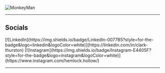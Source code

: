 ![MonkeyMan](https://i.giphy.com/media/v1.Y2lkPTc5MGI3NjExbmI4ajY3bHhuZ2l4MHh2c3NxczVieG91Z2lldG9qa3h4a2V0eG1ubiZlcD12MV9pbnRlcm5hbF9naWZfYnlfaWQmY3Q9Zw/QXwtfadqo7wbfmT46H/giphy.gif)

---
<h2>Socials</h2>
[![LinkedIn](https://img.shields.io/badge/LinkedIn-0077B5?style=for-the-badge&logo=linkedin&logoColor=white)](https://linkedin.com/in/clark-thurston)
[![Instagram](https://img.shields.io/badge/Instagram-E4405F?style=for-the-badge&logo=instagram&logoColor=white)](https://www.instagram.com/hemlock.hollow/)

---

<!--
**boohag/boohag** is a ✨ _special_ ✨ repository because its `README.md` (this file) appears on your GitHub profile.

Here are some ideas to get you started:

- 🔭 I’m currently working on ...
- 🌱 I’m currently learning ...
- 👯 I’m looking to collaborate on ...
- 🤔 I’m looking for help with ...
- 💬 Ask me about ...
- 📫 How to reach me: ...
- 😄 Pronouns: ...
- ⚡ Fun fact: ...
-->
